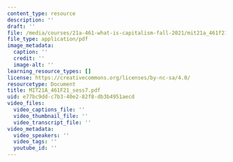 ```yaml
---
content_type: resource
description: ''
draft: ''
file: /media/courses/21a-461-what-is-capitalism-fall-2021/mit21a_461f21_sess7.pdf
file_type: application/pdf
image_metadata:
  caption: ''
  credit: ''
  image-alt: ''
learning_resource_types: []
license: https://creativecommons.org/licenses/by-nc-sa/4.0/
resourcetype: Document
title: MIT21A_461F21_sess7.pdf
uid: e77bc9dd-c7b3-40e2-82f8-db3b4951aecd
video_files:
  video_captions_file: ''
  video_thumbnail_file: ''
  video_transcript_file: ''
video_metadata:
  video_speakers: ''
  video_tags: ''
  youtube_id: ''
---
```

